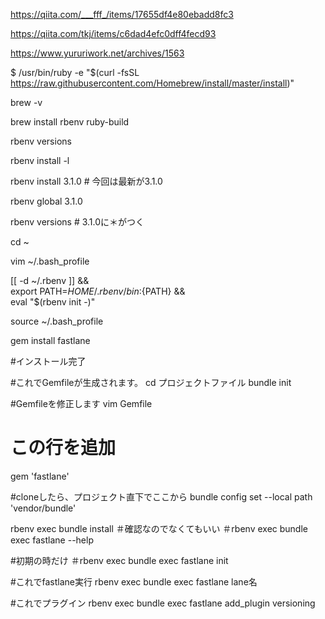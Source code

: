 https://qiita.com/___fff_/items/17655df4e80ebadd8fc3

https://qiita.com/tkj/items/c6dad4efc0dff4fecd93

https://www.yururiwork.net/archives/1563

$ /usr/bin/ruby -e "$(curl -fsSL https://raw.githubusercontent.com/Homebrew/install/master/install)"


brew -v


brew install rbenv ruby-build


rbenv versions


rbenv install -l


rbenv install 3.1.0   # 今回は最新が3.1.0


rbenv global 3.1.0

rbenv versions # 3.1.0に＊がつく

cd ~

vim ~/.bash_profile

[[ -d ~/.rbenv  ]] && \
  export PATH=${HOME}/.rbenv/bin:${PATH} && \
  eval "$(rbenv init -)"

source ~/.bash_profile

gem install fastlane

#インストール完了


#これでGemfileが生成されます。
cd プロジェクトファイル
bundle init

#Gemfileを修正します
vim Gemfile
# この行を追加
gem 'fastlane'

#cloneしたら、プロジェクト直下でここから
bundle config set --local path 'vendor/bundle'  

rbenv exec bundle install
＃確認なのでなくてもいい
＃rbenv exec bundle exec fastlane --help

#初期の時だけ
＃rbenv exec bundle exec fastlane init

#これでfastlane実行
rbenv exec bundle exec fastlane lane名
 
#これでプラグイン
rbenv exec bundle exec fastlane add_plugin versioning

